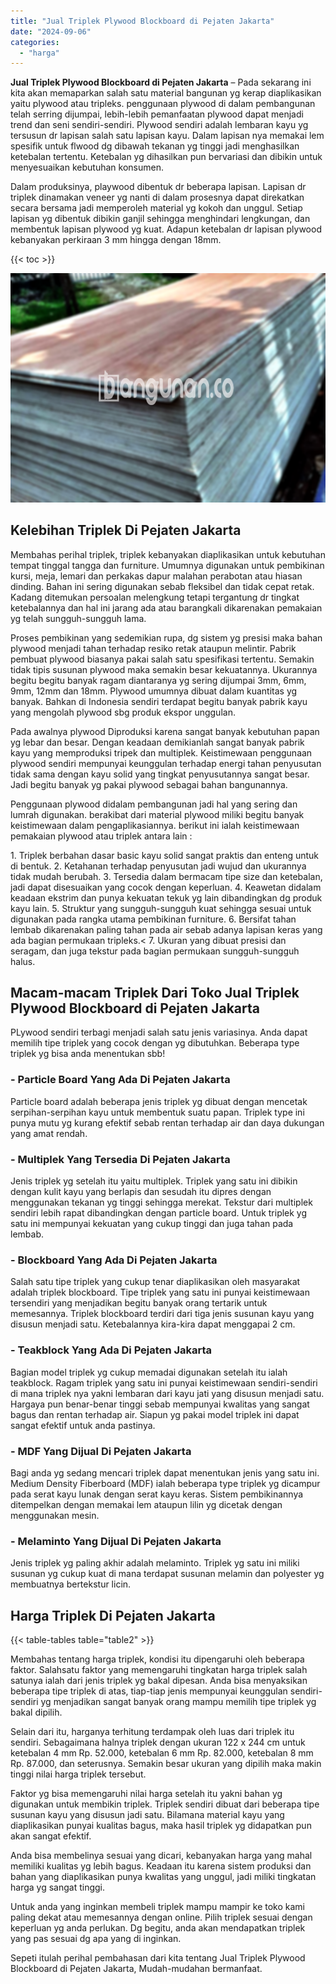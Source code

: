 ```yaml
---
title: "Jual Triplek Plywood Blockboard di Pejaten Jakarta"
date: "2024-09-06"
categories: 
  - "harga"
---
```


**Jual Triplek Plywood Blockboard di Pejaten Jakarta** – Pada sekarang ini kita akan memaparkan salah satu material bangunan yg kerap diaplikasikan yaitu plywood atau tripleks. penggunaan plywood di dalam pembangunan telah serring dijumpai, lebih-lebih pemanfaatan plywood dapat menjadi trend dan seni sendiri-sendiri. Plywood sendiri adalah lembaran kayu yg tersusun dr lapisan salah satu lapisan kayu. Dalam lapisan nya memakai lem spesifik untuk flwood dg dibawah tekanan yg tinggi jadi menghasilkan ketebalan tertentu. Ketebalan yg dihasilkan pun bervariasi dan dibikin untuk menyesuaikan kebutuhan konsumen.

Dalam produksinya, playwood dibentuk dr beberapa lapisan. Lapisan dr triplek dinamakan veneer yg nanti di dalam prosesnya dapat direkatkan secara bersama jadi memperoleh material yg kokoh dan unggul. Setiap lapisan yg dibentuk dibikin ganjil sehingga menghindari lengkungan, dan membentuk lapisan plywood yg kuat. Adapun ketebalan dr lapisan plywood kebanyakan perkiraan 3 mm hingga dengan 18mm.

{{< toc >}}

![Jual Triplek Plywood Blockboard di Pejaten Jakarta](/images/jual-triplek-murah-09.png)

## Kelebihan Triplek Di Pejaten Jakarta

Membahas perihal triplek, triplek kebanyakan diaplikasikan untuk kebutuhan tempat tinggal tangga dan furniture. Umumnya digunakan untuk pembikinan kursi, meja, lemari dan perkakas dapur malahan perabotan atau hiasan dinding. Bahan ini sering digunakan sebab fleksibel dan tidak cepat retak. Kadang ditemukan persoalan melengkung tetapi tergantung dr tingkat ketebalannya dan hal ini jarang ada atau barangkali dikarenakan pemakaian yg telah sungguh-sungguh lama.

Proses pembikinan yang sedemikian rupa, dg sistem yg presisi maka bahan plywood menjadi tahan terhadap resiko retak ataupun melintir. Pabrik pembuat plywood biasanya pakai salah satu spesifikasi tertentu. Semakin tidak tipis susunan plywood maka semakin besar kekuatannya. Ukurannya begitu begitu banyak ragam diantaranya yg sering dijumpai 3mm, 6mm, 9mm, 12mm dan 18mm. Plywood umumnya dibuat dalam kuantitas yg banyak. Bahkan di Indonesia sendiri terdapat begitu banyak pabrik kayu yang mengolah plywood sbg produk ekspor unggulan.

Pada awalnya plywood Diproduksi karena sangat banyak kebutuhan papan yg lebar dan besar. Dengan keadaan demikianlah sangat banyak pabrik kayu yang memproduksi tripek dan multiplek. Keistimewaan penggunaan plywood sendiri mempunyai keunggulan terhadap energi tahan penyusutan tidak sama dengan kayu solid yang tingkat penyusutannya sangat besar. Jadi begitu banyak yg pakai plywood sebagai bahan bangunannya.

Penggunaan plywood didalam pembangunan jadi hal yang sering dan lumrah digunakan. berakibat dari material plywood miliki begitu banyak keistimewaan dalam pengaplikasiannya. berikut ini ialah keistimewaan pemakaian plywood atau triplek antara lain :

1\. Triplek berbahan dasar basic kayu solid sangat praktis dan enteng untuk di bentuk. 2. Ketahanan terhadap penyusutan jadi wujud dan ukurannya tidak mudah berubah. 3. Tersedia dalam bermacam tipe size dan ketebalan, jadi dapat disesuaikan yang cocok dengan keperluan. 4. Keawetan didalam keadaan ekstrim dan punya kekuatan tekuk yg lain dibandingkan dg produk kayu lain. 5. Struktur yang sungguh-sungguh kuat sehingga sesuai untuk digunakan pada rangka utama pembikinan furniture. 6. Bersifat tahan lembab dikarenakan paling tahan pada air sebab adanya lapisan keras yang ada bagian permukaan tripleks.< 7. Ukuran yang dibuat presisi dan seragam, dan juga tekstur pada bagian permukaan sungguh-sungguh halus.

## Macam-macam Triplek Dari Toko Jual Triplek Plywood Blockboard di Pejaten Jakarta

PLywood sendiri terbagi menjadi salah satu jenis variasinya. Anda dapat memilih tipe triplek yang cocok dengan yg dibutuhkan. Beberapa type triplek yg bisa anda menentukan sbb!

### \- Particle Board Yang Ada Di Pejaten Jakarta

Particle board adalah beberapa jenis triplek yg dibuat dengan mencetak serpihan-serpihan kayu untuk membentuk suatu papan. Triplek type ini punya mutu yg kurang efektif sebab rentan terhadap air dan daya dukungan yang amat rendah.

### \- Multiplek Yang Tersedia Di Pejaten Jakarta

Jenis triplek yg setelah itu yaitu multiplek. Triplek yang satu ini dibikin dengan kulit kayu yang berlapis dan sesudah itu dipres dengan menggunakan tekanan yg tinggi sehingga merekat. Tekstur dari multiplek sendiri lebih rapat dibandingkan dengan particle board. Untuk triplek yg satu ini mempunyai kekuatan yang cukup tinggi dan juga tahan pada lembab.

### \- Blockboard Yang Ada Di Pejaten Jakarta

Salah satu tipe triplek yang cukup tenar diaplikasikan oleh masyarakat adalah triplek blockboard. Tipe triplek yang satu ini punyai keistimewaan tersendiri yang menjadikan begitu banyak orang tertarik untuk memesannya. Triplek blockboard terdiri dari tiga jenis susunan kayu yang disusun menjadi satu. Ketebalannya kira-kira dapat menggapai 2 cm.

### \- Teakblock Yang Ada Di Pejaten Jakarta

Bagian model triplek yg cukup memadai digunakan setelah itu ialah teakblock. Ragam triplek yang satu ini punyai keistimewaan sendiri-sendiri di mana triplek nya yakni lembaran dari kayu jati yang disusun menjadi satu. Hargaya pun benar-benar tinggi sebab mempunyai kwalitas yang sangat bagus dan rentan terhadap air. Siapun yg pakai model triplek ini dapat sangat efektif untuk anda pastinya.

### \- MDF Yang Dijual Di Pejaten Jakarta

Bagi anda yg sedang mencari triplek dapat menentukan jenis yang satu ini. Medium Density Fiberboard (MDF) ialah beberapa type triplek yg dicampur pada serat kayu lunak dengan serat kayu keras. Sistem pembikinannya ditempelkan dengan memakai lem ataupun lilin yg dicetak dengan menggunakan mesin.

### \- Melaminto Yang Dijual Di Pejaten Jakarta

Jenis triplek yg paling akhir adalah melaminto. Triplek yg satu ini miliki susunan yg cukup kuat di mana terdapat susunan melamin dan polyester yg membuatnya bertekstur licin.

## Harga Triplek Di Pejaten Jakarta

{{< table-tables table="table2" >}}

Membahas tentang harga triplek, kondisi itu dipengaruhi oleh beberapa faktor. Salahsatu faktor yang memengaruhi tingkatan harga triplek salah satunya ialah dari jenis triplek yg bakal dipesan. Anda bisa menyaksikan beberapa tipe triplek di atas, tiap-tiap jenis mempunyai keunggulan sendiri-sendiri yg menjadikan sangat banyak orang mampu memilih tipe triplek yg bakal dipilih.

Selain dari itu, harganya terhitung terdampak oleh luas dari triplek itu sendiri. Sebagaimana halnya triplek dengan ukuran 122 x 244 cm untuk ketebalan 4 mm Rp. 52.000, ketebalan 6 mm Rp. 82.000, ketebalan 8 mm Rp. 87.000, dan seterusnya. Semakin besar ukuran yang dipilih maka makin tinggi nilai harga triplek tersebut.

Faktor yg bisa memengaruhi nilai harga setelah itu yakni bahan yg digunakan untuk membikin triplek. Triplek sendiri dibuat dari beberapa tipe susunan kayu yang disusun jadi satu. Bilamana material kayu yang diaplikasikan punyai kualitas bagus, maka hasil triplek yg didapatkan pun akan sangat efektif.

Anda bisa membelinya sesuai yang dicari, kebanyakan harga yang mahal memiliki kualitas yg lebih bagus. Keadaan itu karena sistem produksi dan bahan yang diaplikasikan punya kwalitas yang unggul, jadi miliki tingkatan harga yg sangat tinggi.

Untuk anda yang inginkan membeli triplek mampu mampir ke toko kami paling dekat atau memesannya dengan online. Pilih triplek sesuai dengan keperluan yg anda perlukan. Dg begitu, anda akan mendapatkan triplek yang pas sesuai dg apa yang di inginkan.

Sepeti itulah perihal pembahasan dari kita tentang Jual Triplek Plywood Blockboard di Pejaten Jakarta, Mudah-mudahan bermanfaat.
